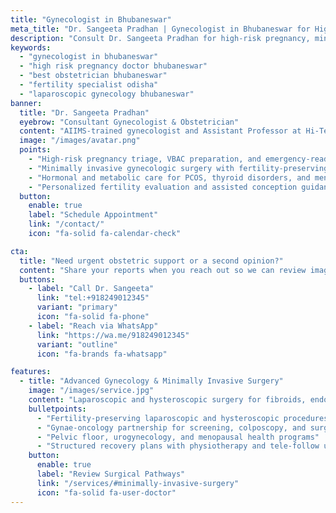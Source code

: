 ```yaml
---
title: "Gynecologist in Bhubaneswar"
meta_title: "Dr. Sangeeta Pradhan | Gynecologist in Bhubaneswar for High-Risk Pregnancy Care"
description: "Consult Dr. Sangeeta Pradhan for high-risk pregnancy, minimally invasive gynecology, fertility support, and preventive women's health in Bhubaneswar."
keywords:
  - "gynecologist in bhubaneswar"
  - "high risk pregnancy doctor bhubaneswar"
  - "best obstetrician bhubaneswar"
  - "fertility specialist odisha"
  - "laparoscopic gynecology bhubaneswar"
banner:
  title: "Dr. Sangeeta Pradhan"
  eyebrow: "Consultant Gynecologist & Obstetrician"
  content: "AIIMS-trained gynecologist and Assistant Professor at Hi-Tech Medical College, Dr. Sangeeta Pradhan offers collaborative care for pregnancy, surgery, fertility, and long-term wellness across Odisha."
  image: "/images/avatar.png"
  points:
    - "High-risk pregnancy triage, VBAC preparation, and emergency-ready labour support"
    - "Minimally invasive gynecologic surgery with fertility-preserving protocols"
    - "Hormonal and metabolic care for PCOS, thyroid disorders, and menopause"
    - "Personalized fertility evaluation and assisted conception guidance"
  button:
    enable: true
    label: "Schedule Appointment"
    link: "/contact/"
    icon: "fa-solid fa-calendar-check"

cta:
  title: "Need urgent obstetric support or a second opinion?"
  content: "Share your reports when you reach out so we can review imaging, lab results, and medications before your visit."
  buttons:
    - label: "Call Dr. Sangeeta"
      link: "tel:+918249012345"
      variant: "primary"
      icon: "fa-solid fa-phone"
    - label: "Reach via WhatsApp"
      link: "https://wa.me/918249012345"
      variant: "outline"
      icon: "fa-brands fa-whatsapp"

features:
  - title: "Advanced Gynecology & Minimally Invasive Surgery"
    image: "/images/service.jpg"
    content: "Laparoscopic and hysteroscopic surgery for fibroids, endometriosis, fertility concerns, and gynae-oncology, supported by multidisciplinary teams."
    bulletpoints:
      - "Fertility-preserving laparoscopic and hysteroscopic procedures"
      - "Gynae-oncology partnership for screening, colposcopy, and surgery"
      - "Pelvic floor, urogynecology, and menopausal health programs"
      - "Structured recovery plans with physiotherapy and tele-follow ups"
    button:
      enable: true
      label: "Review Surgical Pathways"
      link: "/services/#minimally-invasive-surgery"
      icon: "fa-solid fa-user-doctor"
---
```

